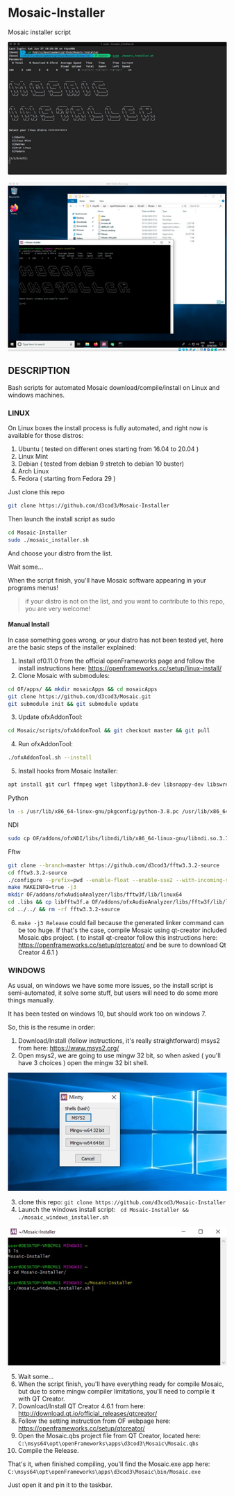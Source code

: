 # Mosaic-Installer

 Mosaic installer script

![screenshot](https://github.com/d3cod3/Mosaic-Installer/blob/master/img/mi.jpg)

![screenshot](https://github.com/d3cod3/Mosaic-Installer/blob/master/img/windows_installer.jpg)

## DESCRIPTION

Bash scripts for automated Mosaic download/compile/install on Linux and windows machines.

### LINUX

On Linux boxes the install process is fully automated, and right now is available for those distros:

1. Ubuntu ( tested on different ones starting from 16.04 to 20.04 )
2. Linux Mint
3. Debian ( tested from debian 9 stretch to debian 10 buster)
4. Arch Linux
5. Fedora ( starting from Fedora 29 )

Just clone this repo

```bash
git clone https://github.com/d3cod3/Mosaic-Installer
```

Then launch the install script as sudo

```bash
cd Mosaic-Installer
sudo ./mosaic_installer.sh
```

And choose your distro from the list.

Wait some...

When the script finish, you'll have Mosaic software appearing in your programs menus!

> if your distro is not on the list, and you want to contribute to this repo, you are very welcome!

#### Manual Install

In case something goes wrong, or your distro has not been tested yet, here are the basic steps of the installer explained:

1. Install of0.11.0 from the official openFrameworks page and follow the install instructions here: https://openframeworks.cc/setup/linux-install/
2. Clone Mosaic with submodules:
```bash
cd OF/apps/ && mkdir mosaicApps && cd mosaicApps
git clone https://github.com/d3cod3/Mosaic.git
git submodule init && git submodule update
```
3. Update ofxAddonTool:
```bash
cd Mosaic/scripts/ofxAddonTool && git checkout master && git pull
```
4. Run ofxAddonTool:
```bash
./ofxAddonTool.sh --install
```
5. Install hooks from Mosaic Installer:
```bash
apt install git curl ffmpeg wget libpython3.8-dev libsnappy-dev libswresample-dev libavcodec-dev libavformat-dev libdispatch-dev
```
Python
```bash
ln -s /usr/lib/x86_64-linux-gnu/pkgconfig/python-3.8.pc /usr/lib/x86_64-linux-gnu/pkgconfig/python3.pc
```
NDI
```bash
sudo cp OF/addons/ofxNDI/libs/libndi/lib/x86_64-linux-gnu/libndi.so.3.7.1 /usr/local/lib && ln -s /usr/local/lib/libndi.so.3.7.1 /usr/lib/libndi.so.3
```
Fftw
```bash
git clone --branch=master https://github.com/d3cod3/fftw3.3.2-source
cd fftw3.3.2-source
./configure --prefix=pwd --enable-float --enable-sse2 --with-incoming-stack-boundary=2 --with-our-malloc16 --disable-shared --enable-static
make MAKEINFO=true -j3
mkdir OF/addons/ofxAudioAnalyzer/libs/fftw3f/lib/linux64
cd .libs && cp libfftw3f.a OF/addons/ofxAudioAnalyzer/libs/fftw3f/lib/linux64/
cd ../../ && rm -rf fftw3.3.2-source
```
6. ```make -j3 Release``` could fail because the generated linker command can be too huge. If that's the case, compile Mosaic using qt-creator included Mosaic.qbs project. ( to install qt-creator follow this instructions here: https://openframeworks.cc/setup/qtcreator/ and be sure to download Qt Creator 4.6.1 )

### WINDOWS

As usual, on windows we have some more issues, so the install script is semi-automated, it solve some stuff, but users will need to do some more things manually.

It has been tested on windows 10, but should work too on windows 7.

So, this is the resume in order:

1. Download/Install (follow instructions, it's really straightforward) msys2 from here: https://www.msys2.org/
2. Open msys2, we are going to use mingw 32 bit, so when asked ( you'll have 3 choices ) open the mingw 32 bit shell.

![screenshot](https://github.com/d3cod3/Mosaic-Installer/blob/master/img/mingw32.jpg)

3. clone this repo: ``` git clone https://github.com/d3cod3/Mosaic-Installer ```
4. Launch the windows install script: ``` cd Mosaic-Installer && ./mosaic_windows_installer.sh```

![screenshot](https://github.com/d3cod3/Mosaic-Installer/blob/master/img/shell.jpg)

5. Wait some...
6. When the script finish, you'll have everything ready for compile Mosaic, but due to some mingw compiler limitations, you'll need to compile it with QT Creator.
7. Download/Install QT Creator 4.6.1 from here: http://download.qt.io/official_releases/qtcreator/
8. Follow the setting instruction from OF webpage here: https://openframeworks.cc/setup/qtcreator/
9. Open the Mosaic.qbs project file from QT Creator, located here: ``` C:\msys64\opt\openFrameworks\apps\d3cod3\Mosaic\Mosaic.qbs```
10. Compile the Release.

That's it, when finished compiling, you'll find the Mosaic.exe app here: ``` C:\msys64\opt\openFrameworks\apps\d3cod3\Mosaic\bin/Mosaic.exe```

Just open it and pin it to the taskbar.
